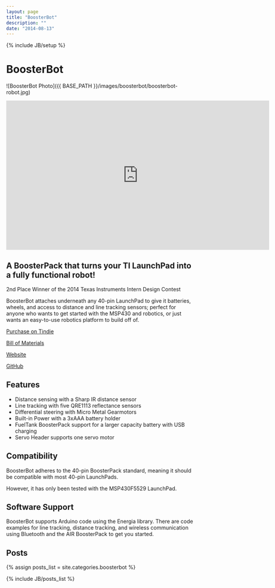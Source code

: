 ```yaml
---
layout: page
title: "BoosterBot"
description: ""
date: "2014-08-13"
--- 
```

{% include JB/setup %}

BoosterBot
========

![BoosterBot Photo]({{ BASE_PATH }}/images/boosterbot/boosterbot-robot.jpg)

<iframe width="705" height="400" src="https://www.youtube.com/embed/C60c98HO0_U" frameborder="0" allowfullscreen> </iframe>

A BoosterPack that turns your TI LaunchPad into a fully functional robot!
-------------------------------------------------------------------------

2nd Place Winner of the 2014 Texas Instruments Intern Design Contest

BoosterBot attaches underneath any 40-pin LaunchPad to give it batteries, wheels, and access to
distance and line tracking sensors; perfect for anyone who wants to get started with the MSP430 and
robotics, or just wants an easy-to-use robotics platform to build off of.

[Purchase on Tindie](https://www.tindie.com/products/HylianSavior/boosterbot/)

[Bill of Materials](https://docs.google.com/spreadsheets/d/1mRRuciIq44UwTY0NZKw7sUpmjOIC4nQgimvoF12DIwo/pubhtml)

[Website](http://boosterbot.herokuapp.com)

[GitHub](https://github.com/Hylian/BoosterBot)

Features
--------

* Distance sensing with a Sharp IR distance sensor
* Line tracking with five QRE1113 reflectance sensors
* Differential steering with Micro Metal Gearmotors
* Built-in Power with a 3xAAA battery holder
* FuelTank BoosterPack support for a larger capacity battery with USB charging
* Servo Header supports one servo motor

Compatibility
-------------

BoosterBot adheres to the 40-pin BoosterPack standard, meaning it should be compatible with most 40-pin LaunchPads.

However, it has only been tested with the MSP430F5529 LaunchPad.

Software Support
----------------

BoosterBot supports Arduino code using the Energia library. There are code examples for line tracking, distance tracking, and wireless communication using Bluetooth and the AIR BoosterPack to get you started.

Posts
-----
{% assign posts_list = site.categories.boosterbot %}
<html>
{% include JB/posts_list %}
</html>


